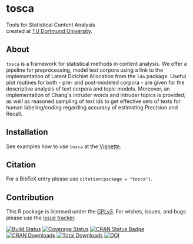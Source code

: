 # tosca
Tools for Statistical Content Analysis  
created at [TU Dortmund University](http://docma.tu-dortmund.de/cms/de/home/R-Paket-_tosca_/index.html).

## About
`tosca` is a framework for statistical methods in content analysis. We offer a pipeline for preprocessing, model text corpora using a link to the implemantation of Latent Dirichlet Allocation from the `lda` package. Useful plot routines for both - pre- and post-modeled corpora - are given for the descriptive analysis of text corpora and topic models. Moreover, an implementation of Chang's intruder words and intruder topics is provided; as well as reasoned sampling of text ids to get effective sets of texts for human labeling/coding regarding accuracy of estimating Precision and Recall.

## Installation
See examples how to use `tosca` at the [Vignette](https://cran.r-project.org/web/packages/tosca/vignettes/Vignette.pdf).

## Citation
For a BibTeX entry please use `citation(package = "tosca")`.

## Contribution
This R package is licensed under the [GPLv3](https://www.gnu.org/licenses/gpl-3.0.en.html).
For wishes, issues, and bugs please use the [issue tracker](https://github.com/Docma-TU/tosca/issues).

[![Build Status](https://travis-ci.org/Docma-TU/tosca.svg?branch=master)](https://travis-ci.org/Docma-TU/tosca) 
[![Coverage Status](https://coveralls.io/repos/github/Docma-TU/tosca/badge.svg?branch=master)](https://coveralls.io/github/Docma-TU/tosca?branch=master)
[![CRAN Status Badge](http://www.r-pkg.org/badges/version/tosca)](https://CRAN.R-project.org/package=tosca)
[![CRAN Downloads](http://cranlogs.r-pkg.org/badges/tosca)](https://CRAN.R-project.org/package=tosca)
[![Total Downloads](https://cranlogs.r-pkg.org/badges/grand-total/tosca?color=orange)](https://CRAN.R-project.org/package=tosca)
[![DOI](https://zenodo.org/badge/DOI/10.5281/zenodo.3591068.svg)](https://doi.org/10.5281/zenodo.3591068)

